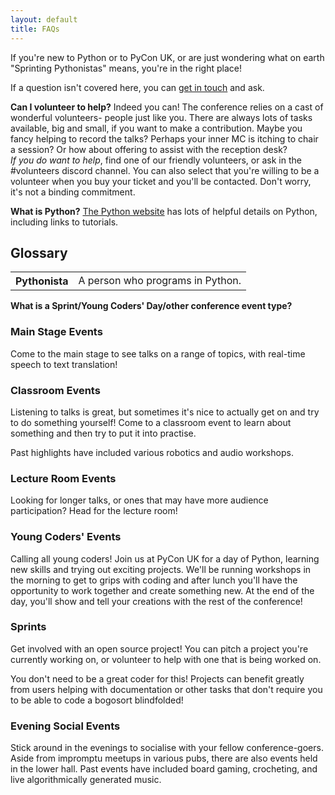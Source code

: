 ```yaml
---
layout: default
title: FAQs
---
```


<p>If you're new to Python or to PyCon UK, or are just wondering what on earth "Sprinting Pythonistas" means, you're in the right place!</p>
<p>If a question isn't covered here, you can <a href="/contact/">get in touch</a> and ask.

<p><strong>Can I volunteer to help?</strong> Indeed you can! The conference relies on a cast of wonderful volunteers- people just like you. There are always lots of tasks available, big and small, if you want to make a contribution. Maybe you fancy helping to record the talks? Perhaps your inner MC is itching to chair a session? Or how about offering to assist with the reception desk?<br />
<em>If you do want to help</em>, find one of our friendly volunteers, or ask in the #volunteers discord channel. You can also select that you're willing to be a volunteer when you buy your ticket and you'll be contacted. Don't worry, it's not a binding commitment.</p>

<p><strong>What is Python?</strong> <a href="https://docs.python.org/3/faq/general.html#what-is-python">The Python website</a> has lots of helpful details on Python, including links to tutorials.</p>

<h2>Glossary</h2>
<table class="table">
  <tbody>
    <tr>
      <th scope="row">Pythonista</th>
      <td>A person who programs in Python.</td>
    </tr>
  </tbody>
</table>

<p><strong>What is a Sprint/Young Coders' Day/other conference event type?</strong></p>

<div class="box box_blue">
  <h3>Main Stage Events</h3>
  <p>Come to the main stage to see talks on a range of topics, with real-time speech to text translation!</p>
</div>

<div class="box box_yellow">
  <h3 id="classroom">Classroom Events</h3>
  <p>Listening to talks is great, but sometimes it's nice to actually get on and try to do something yourself! Come to a classroom event to learn about something and then try to put it into practise.</p>
  <p>Past highlights have included various robotics and audio workshops.</p>
</div>

<div class="box box_red">
  <h3 id="lecture">Lecture Room Events</h3>
  <p>Looking for longer talks, or ones that may have more audience participation? Head for the lecture room!</p>
</div>

<div class="box box_yellow">
  <h3 id="youngcoders">Young Coders' Events</h3>
  <p>Calling all young coders! Join us at PyCon UK for a day of Python, learning new skills and trying out exciting projects. We'll be running workshops in the morning to get to grips with coding and after lunch you'll have the opportunity to work together and create something new. At the end of the day, you'll show and tell your creations with the rest of the conference!</p>
</div>

<div class="box box_bronze">
  <h3 id="sprints">Sprints</h3>
  <p>Get involved with an open source project! You can pitch a project you're currently working on, or volunteer to help with one that is being worked on.</p>
  <p>You don't need to be a great coder for this! Projects can benefit greatly from users helping with documentation or other tasks that don't require you to be able to code a bogosort blindfolded!</p>
</div>

<div class="box box_silver">
  <h3 id="eveningsocial">Evening Social Events</h3>
  <p>Stick around in the evenings to socialise with your fellow conference-goers. Aside from impromptu meetups in various pubs, there are also events held in the lower hall. Past events have included board gaming, crocheting, and live algorithmically generated music.</p>
</div>
